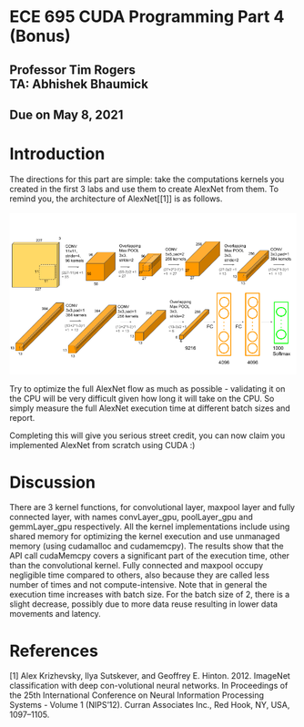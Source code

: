 
# ECE 695 CUDA Programming Part 4 (Bonus)

## Professor Tim Rogers <br> TA: Abhishek Bhaumick

## Due on May 8, 2021

# Introduction


The directions for this part are simple: take the computations kernels you
created in the first 3 labs and use them to create AlexNet from them.
To remind you, the architecture of AlexNet[[1]] is as follows.
<span style="display:block;text-align:center">\
    ![AlexNet Architecture](./figs/alexnet.png)
</span>

Try to optimize the full AlexNet flow as much as possible - validating it on the
CPU will be very difficult given how long it will take on the CPU. So simply
measure the full AlexNet execution time at different batch sizes and report.

Completing this will give you serious street credit, you can now claim you
implemented AlexNet from scratch using CUDA :)

# Discussion

There are 3 kernel functions, for convolutional layer, maxpool layer and fully connected layer, with names convLayer_gpu, poolLayer_gpu and gemmLayer_gpu respectively. All the kernel implementations include using shared memory for optimizing the kernel execution and use unmanaged memory (using cudamalloc and cudamemcpy). The results show that the API call cudaMemcpy covers a significant part of the execution time, other than the convolutional kernel. Fully connected and maxpool occupy negligible time compared to others, also because they are called less number of times and not compute-intensive. Note that in general the execution time increases with batch size. For the batch size of 2, there is a slight decrease, possibly due to more data reuse resulting in lower data movements and latency. 


# References

<a id="1">[1]</a>
Alex Krizhevsky, Ilya Sutskever, and Geoffrey E. Hinton. 2012. ImageNet classification with deep con-volutional neural networks. In Proceedings of the 25th International Conference on Neural Information Processing Systems - Volume 1 (NIPS’12). Curran Associates Inc., Red Hook, NY, USA, 1097–1105.
